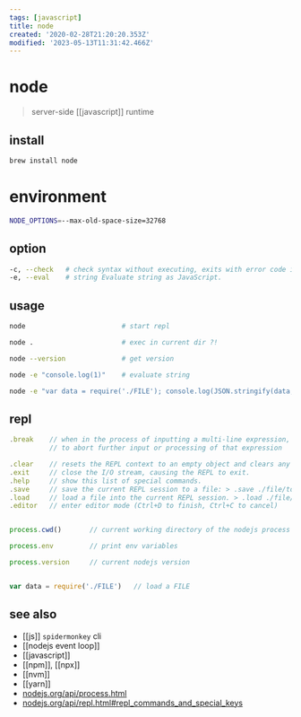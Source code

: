 ```yaml
---
tags: [javascript]
title: node
created: '2020-02-28T21:20:20.353Z'
modified: '2023-05-13T11:31:42.466Z'
---
```


# node

> server-side [[javascript]] runtime

## install

```sh
brew install node
```

# environment

```sh
NODE_OPTIONS=--max-old-space-size=32768
```

## option

```sh
-c, --check   # check syntax without executing, exits with error code if script is invalid
-e, --eval    # string Evaluate string as JavaScript.
```

## usage

```sh
node                        # start repl

node .                      # exec in current dir ?!

node --version              # get version

node -e "console.log(1)"    # evaluate string

node -e "var data = require('./FILE'); console.log(JSON.stringify(data, null, 2));" # pretty print json from js-obj
```

## repl

```js
.break    // when in the process of inputting a multi-line expression, enter the .break command (or press Ctrl+C) 
          // to abort further input or processing of that expression

.clear    // resets the REPL context to an empty object and clears any multi-line expression being input.
.exit     // close the I/O stream, causing the REPL to exit.
.help     // show this list of special commands.
.save     // save the current REPL session to a file: > .save ./file/to/save.js
.load     // load a file into the current REPL session. > .load ./file/to/load.js
.editor   // enter editor mode (Ctrl+D to finish, Ctrl+C to cancel)


process.cwd()       // current working directory of the nodejs process

process.env         // print env variables

process.version     // current nodejs version


var data = require('./FILE')   // load a FILE
```

## see also

- [[js]] `spidermonkey` cli
- [[nodejs event loop]]
- [[javascript]]
- [[npm]], [[npx]]
- [[nvm]]
- [[yarn]]
- [nodejs.org/api/process.html](https://nodejs.org/api/process.html)
- [nodejs.org/api/repl.html#repl_commands_and_special_keys](https://nodejs.org/api/repl.html#repl_commands_and_special_keys)

